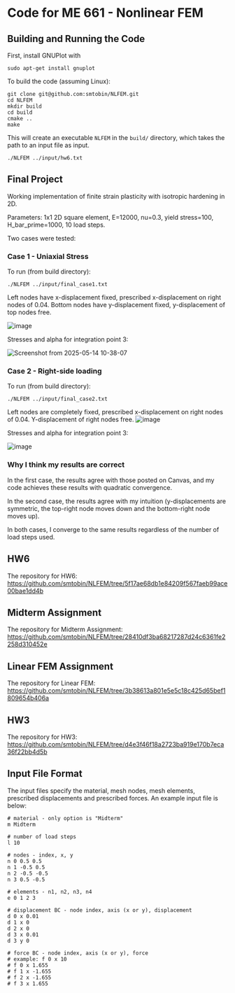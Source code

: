 # Code for ME 661 - Nonlinear FEM
## Building and Running the Code
First, install GNUPlot with
```
sudo apt-get install gnuplot
```

To build the code (assuming Linux):
```
git clone git@github.com:smtobin/NLFEM.git
cd NLFEM
mkdir build
cd build
cmake ..
make
```
This will create an executable `NLFEM` in the `build/` directory, which takes the path to an input file as input.
```
./NLFEM ../input/hw6.txt
```
## Final Project
Working implementation of finite strain plasticity with isotropic hardening in 2D. 

Parameters: 1x1 2D square element, E=12000, nu=0.3, yield stress=100, H_bar_prime=1000, 10 load steps.

Two cases were tested:

### Case 1 - Uniaxial Stress
To run (from build directory):

```
./NLFEM ../input/final_case1.txt
```

Left nodes have x-displacement fixed, prescribed x-displacement on right nodes of 0.04. Bottom nodes have y-displacement fixed, y-displacement of top nodes free.

![image](https://github.com/user-attachments/assets/688e11c4-63c1-43e2-b2f7-aa111c4192d6)

Stresses and alpha for integration point 3:

![Screenshot from 2025-05-14 10-38-07](https://github.com/user-attachments/assets/8dc0c1a4-33e6-4241-868f-8b3c80dd8d7c)

### Case 2 - Right-side loading
To run (from build directory):

```
./NLFEM ../input/final_case2.txt
```

Left nodes are completely fixed, prescribed x-displacement on right nodes of 0.04. Y-displacement of right nodes free.
![image](https://github.com/user-attachments/assets/5c5fbc8f-f5fe-4ffe-9a99-8349c2ac9003)

Stresses and alpha for integration point 3:

![image](https://github.com/user-attachments/assets/43686d89-a3dc-4894-a78b-3fb37a256ab5)

### Why I think my results are correct

In the first case, the results agree with those posted on Canvas, and my code achieves these results with quadratic convergence.

In the second case, the results agree with my intuition (y-displacements are symmetric, the top-right node moves down and the bottom-right node moves up).

In both cases, I converge to the same results regardless of the number of load steps used.


## HW6
The repository for HW6: https://github.com/smtobin/NLFEM/tree/5f17ae68db1e84209f567faeb99ace00bae1dd4b

## Midterm Assignment
The repository for Midterm Assignment: https://github.com/smtobin/NLFEM/tree/28410df3ba68217287d24c6361fe2258d310452e

## Linear FEM Assignment
The repository for Linear FEM: https://github.com/smtobin/NLFEM/tree/3b38613a801e5e5c18c425d65bef1809654b406a

## HW3
The repository for HW3: https://github.com/smtobin/NLFEM/tree/d4e3f46f18a2723ba919e170b7eca36f22bb4d5b

## Input File Format
The input files specify the material, mesh nodes, mesh elements, prescribed displacements and prescribed forces. An example input file is below:
```
# material - only option is "Midterm"
m Midterm

# number of load steps
l 10

# nodes - index, x, y
n 0 0.5 0.5
n 1 -0.5 0.5
n 2 -0.5 -0.5
n 3 0.5 -0.5

# elements - n1, n2, n3, n4
e 0 1 2 3

# displacement BC - node index, axis (x or y), displacement
d 0 x 0.01
d 1 x 0
d 2 x 0
d 3 x 0.01
d 3 y 0

# force BC - node index, axis (x or y), force
# example: f 0 x 10
# f 0 x 1.655
# f 1 x -1.655
# f 2 x -1.655
# f 3 x 1.655
```
